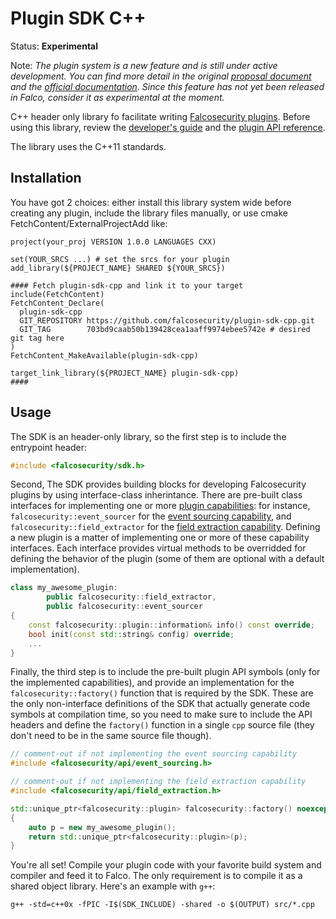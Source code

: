 # Plugin SDK C++

Status: **Experimental**

Note: *The plugin system is a new feature and is still under active development. You can find more detail in the original [proposal document](https://github.com/falcosecurity/falco/blob/master/proposals/20210501-plugin-system.md) and the [official documentation](https://falco.org/docs/plugins/). Since this feature has not yet been released in Falco, consider it as experimental at the moment.*

C++ header only library fo facilitate writing [Falcosecurity plugins](https://falco.org/docs/plugins/). Before using this library, review the [developer's guide](https://falco.org/docs/plugins/developers_guide/) and the [plugin API reference](https://falco.org/docs/plugins/plugin-api-reference/).

The library uses the C++11 standards.


## Installation

You have got 2 choices: either install this library system wide before creating any plugin, include the library files manually, or use cmake FetchContent/ExternalProjectAdd like:

```
project(your_proj VERSION 1.0.0 LANGUAGES CXX)

set(YOUR_SRCS ...) # set the srcs for your plugin
add_library(${PROJECT_NAME} SHARED ${YOUR_SRCS})

#### Fetch plugin-sdk-cpp and link it to your target
include(FetchContent)
FetchContent_Declare(
  plugin-sdk-cpp
  GIT_REPOSITORY https://github.com/falcosecurity/plugin-sdk-cpp.git
  GIT_TAG        703bd9caab50b139428cea1aaff9974ebee5742e # desired git tag here
)
FetchContent_MakeAvailable(plugin-sdk-cpp)

target_link_library(${PROJECT_NAME} plugin-sdk-cpp)
####
```


## Usage

The SDK is an header-only library, so the first step is to include the entrypoint header:
```cpp
#include <falcosecurity/sdk.h>
```

Second, The SDK provides building blocks for developing Falcosecurity plugins by using interface-class inherintance. There are pre-built class interfaces for implementing one or more [plugin capabilities](https://falco.org/docs/plugins/#plugins): for instance, `falcosecurity::event_sourcer` for the [event sourcing capability](https://falco.org/docs/plugins/#field-extraction-capability), and `falcosecurity::field_extractor` for the [field extraction capability](https://falco.org/docs/plugins/#field-extraction-capability). Defining a new plugin is a matter of implementing one or more of these capability interfaces. Each interface provides virtual methods to be overridded for defining the behavior of the plugin (some of them are optional with a default implementation).

```cpp
class my_awesome_plugin:
        public falcosecurity::field_extractor,
        public falcosecurity::event_sourcer
{
    const falcosecurity::plugin::information& info() const override;
    bool init(const std::string& config) override;
    ...
}
```

Finally, the third step is to include the pre-built plugin API symbols (only for the implemented capabilities), and provide an implementation for the `falcosecurity::factory()` function that is required by the SDK. These are the only non-interface definitions of the SDK that actually generate code symbols at compilation time, so you need to make sure to include the API headers and define the `factory()` function in a single `cpp` source file (they don't need to be in the same source file though).

```cpp
// comment-out if not implementing the event sourcing capability
#include <falcosecurity/api/event_sourcing.h>

// comment-out if not implementing the field extraction capability
#include <falcosecurity/api/field_extraction.h>

std::unique_ptr<falcosecurity::plugin> falcosecurity::factory() noexcept
{
    auto p = new my_awesome_plugin();
    return std::unique_ptr<falcosecurity::plugin>(p);
}
```

You're all set! Compile your plugin code with your favorite build system and compiler and feed it to Falco. The only requirement is to compile it as a shared object library. Here's an example with `g++`:
```
g++ -std=c++0x -fPIC -I$(SDK_INCLUDE) -shared -o $(OUTPUT) src/*.cpp
```